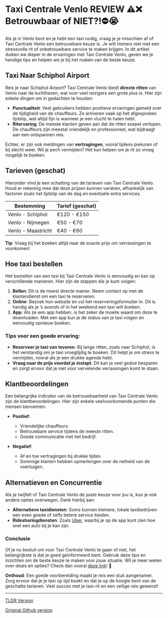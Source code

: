 # Taxi Centrale Venlo REVIEW ⚠️❌ Betrouwbaar of NIET?!⛔️😭

Als je in Venlo bent en je hebt een taxi nodig, vraag je je misschien af of Taxi Centrale Venlo een betrouwbare keuze is. Je wilt immers niet met een stressvolle rit of onbetrouwbare service te maken krijgen. In dit artikel duiken we dieper in de ervaringen met Taxi Centrale Venlo, geven we je handige tips en helpen we je bij het maken van de beste keuze. 

## Taxi Naar Schiphol Airport

Reis je naar Schiphol Airport? Taxi Centrale Venlo biedt **directe ritten** van Venlo naar de luchthaven, wat voor veel reizigers een grote plus is. Hier zijn enkele dingen om in gedachten te houden:

- **Punctualiteit**: Veel gebruikers hebben positieve ervaringen gemeld over de tijdigheid van de chauffeurs. Ze arriveren vaak op het afgesproken tijdstip, wat altijd fijn is wanneer je een vlucht te halen hebt.
- **Ritervaring**: De meeste klanten geven aan dat de ritten soepel verlopen. De chauffeurs zijn meestal vriendelijk en professioneel, wat bijdraagt aan een ontspannen reis. 

Echter, er zijn ook meldingen van **vertragingen**, vooral tijdens piekuren of bij slecht weer. Wil je pech vermijden? Het kan helpen om je rit zo vroeg mogelijk te boeken.

## Tarieven (geschat)

Hieronder vind je een schatting van de tarieven van Taxi Centrale Venlo. Houd er rekening mee dat deze prijzen kunnen variëren, afhankelijk van factoren zoals het tijdstip van de dag en eventuele extra services.

| Bestemming       | Tarief (geschat) |
|------------------|------------------|
| Venlo - Schiphol | €120 - €150      |
| Venlo - Nijmegen  | €50 - €70       |
| Venlo - Maastricht| €40 - €60       |

**Tip**: Vraag bij het boeken altijd naar de exacte prijs om verrassingen te voorkomen!

## Hoe taxi bestellen

Het bestellen van een taxi bij Taxi Centrale Venlo is eenvoudig en kan op verschillende manieren. Hier zijn de stappen die je kunt volgen:

1. **Bellen**: Dit is de meest directe manier. Neem contact op met de klantendienst om een taxi te reserveren.
2. **Online**: Bezoek hun website en vul het reserveringsformulier in. Dit is handig als je ’s avonds of in het weekend een taxi wilt boeken.
3. **App**: Als ze een app hebben, is het zeker de moeite waard om deze te downloaden. Met een app kun je de status van je taxi volgen en eenvoudig opnieuw boeken.

### Tips voor een goede ervaring:

- **Reserveer je taxi van tevoren**: Bij lange ritten, zoals naar Schiphol, is het verstandig om je taxi vroegtijdig te boeken. Dit helpt je om stress te vermijden, vooral als je een drukke agenda hebt.
- **Vraag naar de prijs voordat je instapt**: Dit kan je veel gedoe besparen en zorgt ervoor dat je niet voor vervelende verrassingen komt te staan.

## Klantbeoordelingen

Een belangrijke indicator van de betrouwbaarheid van Taxi Centrale Venlo zijn de klantbeoordelingen. Hier zijn enkele veelvoorkomende punten die mensen benoemen:

- **Positief**:
  - Vriendelijke chauffeurs.
  - Betrouwbare service tijdens de meeste ritten.
  - Goede communicatie met het bedrijf.

- **Negatief**:
  - Af en toe vertragingen bij drukke tijden.
  - Sommige klanten hebben opmerkingen over de netheid van de voertuigen.

## Alternatieven en Concurrentie

Als je twijfelt of Taxi Centrale Venlo de juiste keuze voor jou is, kun je ook andere opties overwegen. Denk hierbij aan:

- **Alternatieve taxidiensten**: Soms kunnen kleinere, lokale taxibedrijven een even goede of zelfs betere service bieden.
- **Ridesharingdiensten**: Zoals [Uber](https://132.nl/SnelTaxi), waarbij je op de app kunt zien hoe snel een auto bij je kan zijn.

### Conclusie

Of je nu besluit om voor Taxi Centrale Venlo te gaan of niet, het belangrijkste is dat je goed geïnformeerd bent. Gebruik deze tips en inzichten om de beste keuze te maken voor jouw situatie. Wil je meer weten over deals en opties? Check dan vooral [deze link](https://132.nl/SnelTaxi)! 🥳 

**Onthoud**: Een goede voorbereiding maakt je reis een stuk aangenamer. Zorg ervoor dat je je taxi op tijd boekt en dat je op de hoogte bent van de geschatte tarieven. Veel succes met je taxi-rit en een veilige reis gewenst!

---
[TLDR Version](https://gist.github.com/jansensebastian/2b90b010143c69a4072c0ba173666437)

[Original Github version](https://github.com/jansensebastian/taxi-centrale-venlo-review-betrouwbaar-of-niet#readme)
